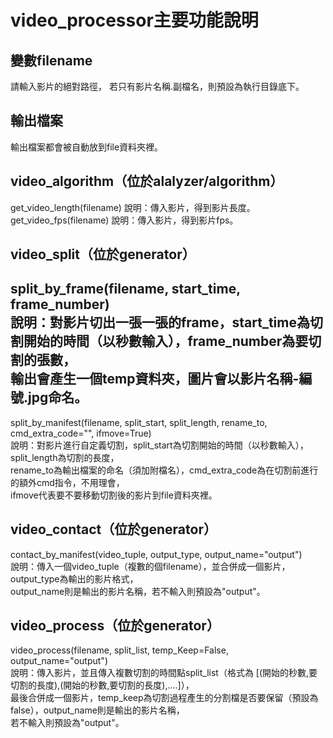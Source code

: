 # video_processor主要功能說明

## 變數filename
>
 請輸入影片的絕對路徑，
 若只有影片名稱.副檔名，則預設為執行目錄底下。

## 輸出檔案
>
 輸出檔案都會被自動放到file資料夾裡。

## video_algorithm（位於alalyzer/algorithm）
>
 get_video_length(filename) 說明：傳入影片，得到影片長度。
 get_video_fps(filename) 說明：傳入影片，得到影片fps。

## video_split（位於generator）
>
 split_by_frame(filename, start_time, frame_number)   
 說明：對影片切出一張一張的frame，start_time為切割開始的時間（以秒數輸入），frame_number為要切割的張數，  
       輸出會產生一個temp資料夾，圖片會以影片名稱-編號.jpg命名。  
 --------------------------------------------------------------------------------------------------         
 split_by_manifest(filename, split_start, split_length, rename_to, cmd_extra_code="", ifmove=True)   
 說明：對影片進行自定義切割，split_start為切割開始的時間（以秒數輸入），split_length為切割的長度，  
        rename_to為輸出檔案的命名（須加附檔名），cmd_extra_code為在切割前進行的額外cmd指令，不用理會，  
        ifmove代表要不要移動切割後的影片到file資料夾裡。  

## video_contact（位於generator）
>
 contact_by_manifest(video_tuple, output_type, output_name="output")  
 說明：傳入一個video_tuple（複數的個filename），並合併成一個影片，output_type為輸出的影片格式，  
        output_name則是輸出的影片名稱，若不輸入則預設為"output"。  

## video_process（位於generator）
>
 video_process(filename, split_list, temp_Keep=False, output_name="output")  
 說明：傳入影片，並且傳入複數切割的時間點split_list（格式為 [(開始的秒數,要切割的長度),(開始的秒數,要切割的長度),....]），  
        最後合併成一個影片，temp_keep為切割過程產生的分割檔是否要保留（預設為false），output_name則是輸出的影片名稱，  
        若不輸入則預設為"output"。  